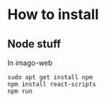 # How to install

## Node stuff
In imago-web
```
sudo apt get install npm
npm install react-scripts
npm run
```
